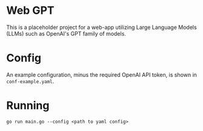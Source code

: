 # Web GPT

This is a placeholder project for a web-app utilizing Large Language Models (LLMs) such as OpenAI's GPT family of models.

# Config

An example configuration, minus the required OpenAI API token, is shown in `conf-example.yaml`.

# Running

```
go run main.go --config <path to yaml config>
```